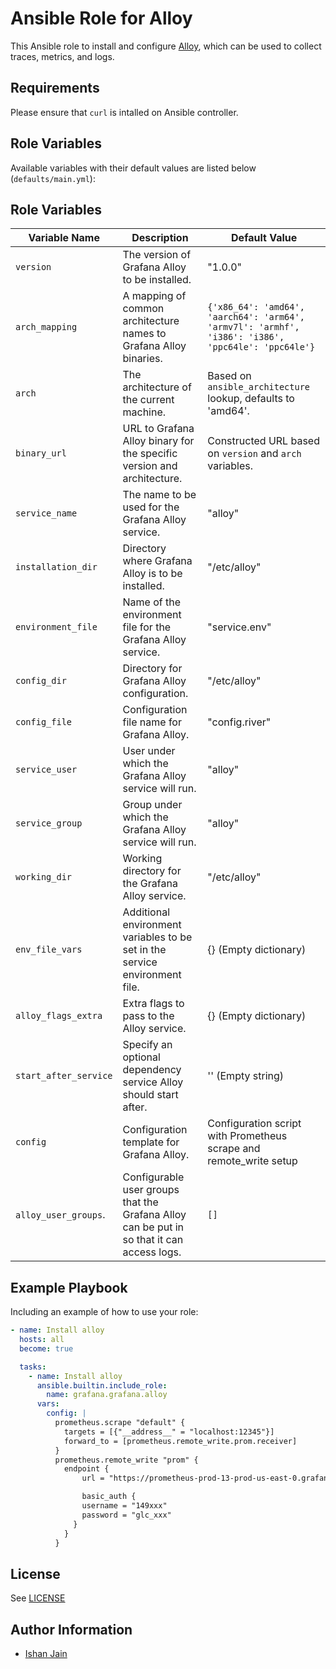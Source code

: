 # Ansible Role for Alloy

This Ansible role to install and configure [Alloy](https://grafana.com/docs/alloy/latest/), which can be used to collect traces, metrics, and logs.

## Requirements

Please ensure that `curl` is intalled on Ansible controller.

## Role Variables

Available variables with their default values are listed below (`defaults/main.yml`):

## Role Variables

| Variable Name         | Description                                                          | Default Value                                                       |
|-----------------------|----------------------------------------------------------------------|---------------------------------------------------------------------|
| `version`             | The version of Grafana Alloy to be installed.                        | "1.0.0"                                                             |
| `arch_mapping`        | A mapping of common architecture names to Grafana Alloy binaries.    | `{'x86_64': 'amd64', 'aarch64': 'arm64', 'armv7l': 'armhf', 'i386': 'i386', 'ppc64le': 'ppc64le'}` |
| `arch`                | The architecture of the current machine.                             | Based on `ansible_architecture` lookup, defaults to 'amd64'.       |
| `binary_url`          | URL to Grafana Alloy binary for the specific version and architecture. | Constructed URL based on `version` and `arch` variables.          |
| `service_name`        | The name to be used for the Grafana Alloy service.                   | "alloy"                                                            |
| `installation_dir`    | Directory where Grafana Alloy is to be installed.                    | "/etc/alloy"                                                      |
| `environment_file`    | Name of the environment file for the Grafana Alloy service.          | "service.env"                                                      |
| `config_dir`          | Directory for Grafana Alloy configuration.                           | "/etc/alloy"                                                      |
| `config_file`         | Configuration file name for Grafana Alloy.                           | "config.river"                                                     |
| `service_user`        | User under which the Grafana Alloy service will run.                 | "alloy"                                                            |
| `service_group`       | Group under which the Grafana Alloy service will run.                | "alloy"                                                            |
| `working_dir`         | Working directory for the Grafana Alloy service.                     | "/etc/alloy"                                                      |
| `env_file_vars`       | Additional environment variables to be set in the service environment file. | {} (Empty dictionary)                                          |
| `alloy_flags_extra`   | Extra flags to pass to the Alloy service.                            | {} (Empty dictionary)                                              |
| `start_after_service` | Specify an optional dependency service Alloy should start after.     | '' (Empty string)                                                  |
| `config`              | Configuration template for Grafana Alloy.                            | Configuration script with Prometheus scrape and remote_write setup |
| `alloy_user_groups`.  | Configurable user groups that the Grafana Alloy can be put in so that it can access logs.  | `[]` |



## Example Playbook

Including an example of how to use your role:
```yaml
- name: Install alloy
  hosts: all
  become: true

  tasks:
    - name: Install alloy
      ansible.builtin.include_role:
        name: grafana.grafana.alloy
      vars:
        config: |
          prometheus.scrape "default" {
            targets = [{"__address__" = "localhost:12345"}]
            forward_to = [prometheus.remote_write.prom.receiver]
          }
          prometheus.remote_write "prom" {
            endpoint {
                url = "https://prometheus-prod-13-prod-us-east-0.grafana.net/api/prom/push"

                basic_auth {
                username = "149xxx"
                password = "glc_xxx"
              }
            }
          }
```

## License

See [LICENSE](https://github.com/grafana/grafana-ansible-collection/blob/main/LICENSE)

## Author Information

-   [Ishan Jain](https://github.com/ishanjainn)
